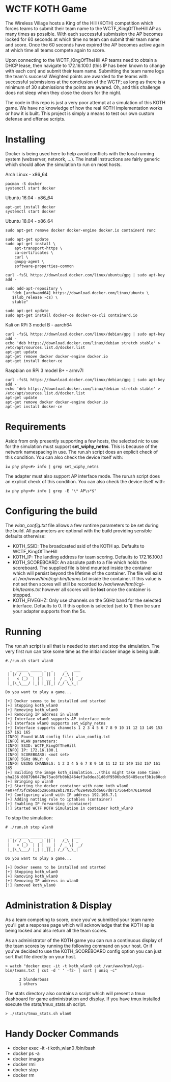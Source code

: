 # WCTF KOTH Game

The Wireless Village hosts a King of the Hill (KOTH) competition which forces teams to submit their team name to the WCTF_KingOfTheHill AP as many times as possible. With each successful submission the AP becomes locked for 60 seconds at which time no team can submit their team name and score. Once the 60 seconds have expired the AP becomes active again at which time all teams compete again to score.

Upon connecting to the WCTF_KingOfTheHill AP teams need to obtain a DHCP lease, then navigate to 172.16.100.1 (this IP has been known to change with each con) and submit their team name. Submitting the team name logs the team's success! Weighted points are awarded to the teams with successful submissions at the conclusion of the WCTF; as long as there is a minimum of 30 submissions the points are awared. Oh, and this challenge does not sleep when they close the doors for the night.

The code in this repo is just a very poor attempt at a simulation of this KOTH game. We have no knowledge of how the real KOTH implementation works or how it is built. This project is simply a means to test our own custom defense and offense scripts.

# Installing

Docker is being used here to help avoid conflicts with the local running system (webserver, network, ...). The install instructions are fairly generic which should allow the simulation to run on most hosts.

Arch Linux - x86_64
```
pacman -S docker
systemctl start docker
```

Ubuntu 16.04 - x86_64
```
apt-get install docker
systemctl start docker
```

Ubuntu 18.04 - x86_64
```
sudo apt-get remove docker docker-engine docker.io containerd runc

sudo apt-get update
sudo apt-get install \
    apt-transport-https \
    ca-certificates \
    curl \
    gnupg-agent \
    software-properties-common

curl -fsSL https://download.docker.com/linux/ubuntu/gpg | sudo apt-key add -

sudo add-apt-repository \
   "deb [arch=amd64] https://download.docker.com/linux/ubuntu \
   $(lsb_release -cs) \
   stable"

sudo apt-get update
sudo apt-get install docker-ce docker-ce-cli containerd.io
```

Kali on RPi 3 model B - aarch64
```
curl -fsSL https://download.docker.com/linux/debian/gpg | sudo apt-key add -
echo 'deb https://download.docker.com/linux/debian stretch stable' > /etc/apt/sources.list.d/docker.list
apt-get update 
apt-get remove docker docker-engine docker.io
apt-get install docker-ce
```

Raspbian on RPi 3 model B+ - armv7l
```
curl -fsSL https://download.docker.com/linux/debian/gpg | sudo apt-key add -
echo 'deb https://download.docker.com/linux/debian stretch stable' > /etc/apt/sources.list.d/docker.list
apt-get update 
apt-get remove docker docker-engine docker.io
apt-get install docker-ce
```

# Requirements

Aside from only presently supporting a few hosts, the selected nic to use for the simulation must support <b>set_wiphy_netns</b>. This is because of the network namespacing in use. The run.sh script does an explicit check of this condition. You can also check the device itself with:
```
iw phy phy<#> info | grep set_wiphy_netns 
```
The adapter must also support AP interface mode. The run.sh script does an explicit check of this condition. You can also check the device itself with:
```
iw phy phy<#> info | grep -E "\* AP\s*$"
```

# Configuring the build
The <i>wlan_config.txt</i> file allows a few runtime parameters to be set during the build. All parameters are optional with the build providing sensible defaults otherwise:
* KOTH_SSID: The broadcasted ssid of the KOTH ap. Defaults to WCTF_KingOfTheHill
* KOTH_IP: The landing address for team scoring. Defaults to 172.16.100.1
* KOTH_SCOREBOARD: An absolute path to a file which holds the scoreboard. The supplied file is bind mounted inside the container which will persist beyond the lifetime of the container. The file will exist at <i>/var/www/html/cgi-bin/teams.txt</i> inside the container. If this value is not set then scores will still be recorded to <i>/var/www/html/cgi-bin/teams.txt</i> however all scores will be <b>lost</b> once the container is stopped.
* KOTH_FIVEGHZ: Only use channels on the 5GHz band for the selected interface. Defaults to 0. If this option is selected (set to 1) then be sure your adapter supports from the 5s.

# Running

The <i>run.sh</i> script is all that is needed to start and stop the simulation. The very first run can take some time as the initial docker image is being built.
```
#./run.sh start wlan0

  _  _____ _____ _  _     _   ___ 
 | |/ / _ \_   _| || |   /_\ | _ 
 |   < (_)  | | | __ |  / _ \|  _/
 |_|\_\___/ |_| |_||_| /_/ \_\_| 

Do you want to play a game...

[+] Docker seems to be installed and started
[+] Stopping koth_wlan0
[+] Removing koth_wlan0
[+] Removing IP address in wlan0
[+] Interface wlan0 supports AP interface mode
[+] Interface wlan0 supports set_wiphy_netns
[+] Interface supports channels 1 2 3 4 5 6 7 8 9 10 11 12 13 149 153 157 161 165 
[INFO] Found WLAN config file: wlan_config.txt
[INFO] WLAN parameters:
[INFO] SSID: WCTF_KingOfTheHill
[INFO] IP: 172.16.100.1
[INFO] SCOREBOARD: <not set>
[INFO] 5GHz ONLY: 0
[INFO] USING CHANNELS: 1 2 3 4 5 6 7 8 9 10 11 12 13 149 153 157 161 165 
[+] Building the image koth_simulation...(this might take some time)
sha256:80879b0478e75ac8fb0bb2464ef3a8dea31d8df9506bdc58485ecef3b1e80cdd
[+] Bringing up wlan0
[+] Starting the docker container with name koth_wlan0
4e074f75fc9b6ad52a660a2eb170157f62e4863bd6667d87175664b4761a406d
[+] Configuring wlan0 with IP address 192.168.7.1
[+] Adding natting rule to iptables (container)
[+] Enabling IP forwarding (container)
[!] Started WCTF KOTH Simulation in container koth_wlan0
```

To stop the simulation:
```
# ./run.sh stop wlan0

  _  _____ _____ _  _     _   ___ 
 | |/ / _ \_   _| || |   /_\ | _ 
 |   < (_)  | | | __ |  / _ \|  _/
 |_|\_\___/ |_| |_||_| /_/ \_\_| 

Do you want to play a game...

[+] Docker seems to be installed and started
[+] Stopping koth_wlan0
[+] Removing koth_wlan0
[+] Removing IP address in wlan0
[!] Removed koth_wlan0
```

# Administration & Display
As a team competing to score, once you've submitted your team name you'll get a response page which will acknowledge that the KOTH ap is being locked and also return all the team scores. 

As an administrator of the KOTH game you can run a continuous display of the team scores by running the following command on your host. Or if you've decided to use the KOTH_SCOREBOARD config option you can just sort that file directly on your host.
```
> watch "docker exec -it -t koth_wlan0 cat /var/www/html/cgi-bin/teams.txt | cut -d ' ' -f2- | sort | uniq -c"

      2 blunderbuss
      1 others
```
The stats directory also contains a script which will present a tmux dashboard for game administration and display. If you have tmux installed execute the stats/tmux_stats.sh script.
```
> ./stats/tmux_stats.sh wlan0
```

# Handy Docker Commands
* docker exec -it -t koth_wlan0 /bin/bash
* docker ps -a
* docker images
* docker rmi <image id>
* docker stop <container id>
* docker rm <container id>
